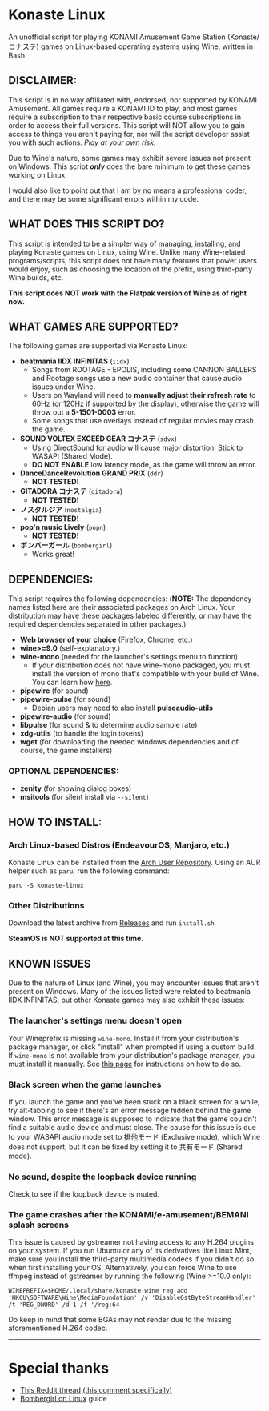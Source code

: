 # Konaste Linux

An unofficial script for playing KONAMI Amusement Game Station (Konaste/コナステ) games on Linux-based operating systems using Wine, written in Bash

## DISCLAIMER:

This script is in no way affiliated with, endorsed, nor supported by KONAMI Amusement. All games require a KONAMI ID to play, and most games require a subscription to their respective basic course subscriptions in order to access their full versions. This script will NOT allow you to gain access to things you aren't paying for, nor will the script developer assist you with such actions. *Play at your own risk.*

Due to Wine's nature, some games may exhibit severe issues not present on Windows. This script ***only*** does the bare minimum to get these games working on Linux.

I would also like to point out that I am by no means a professional coder, and there may be some significant errors within my code.

## WHAT DOES THIS SCRIPT DO?

This script is intended to be a simpler way of managing, installing, and playing Konaste games on Linux, using Wine. Unlike many Wine-related programs/scripts, this script does not have many features that power users would enjoy, such as choosing the location of the prefix, using third-party Wine builds, etc.

**This script does NOT work with the Flatpak version of Wine as of right now.**

## WHAT GAMES ARE SUPPORTED?

The following games are supported via Konaste Linux:

* **beatmania IIDX INFINITAS** (`iidx`)
  * Songs from ROOTAGE - EPOLIS, including some CANNON BALLERS and Rootage songs use a new audio container that cause audio issues under Wine.
  * Users on Wayland will need to **manually adjust their refresh rate** to 60Hz (or 120Hz if supported by the display), otherwise the game will throw out a **5-1501-0003** error.
  * Some songs that use overlays instead of regular movies may crash the game.
* **SOUND VOLTEX EXCEED GEAR コナステ** (`sdvx`)
  * Using DirectSound for audio will cause major distortion. Stick to WASAPI (Shared Mode).
  * **DO NOT ENABLE** low latency mode, as the game will throw an error.
* **DanceDanceRevolution GRAND PRIX** (`ddr`)
  * **NOT TESTED!**
* **GITADORA コナステ** (`gitadora`)
  * **NOT TESTED!**
* **ノスタルジア** (`nostalgia`)
  * **NOT TESTED!**
* **pop'n music Lively** (`popn`)
  * **NOT TESTED!**
* **ボンバーガール** (`bombergirl`)
  * Works great!

## DEPENDENCIES:

This script requires the following dependencies: (**NOTE:** The dependency names listed here are their associated packages on Arch Linux. Your distribution may have these packages labeled differently, or may have the required dependencies separated in other packages.)

* **Web browser of your choice** (Firefox, Chrome, etc.)
* **wine>=9.0** (self-explanatory.)
* **wine-mono** (needed for the launcher's settings menu to function)
  * If your distribution does not have wine-mono packaged, you must install the version of mono that's compatible with your build of Wine. You can learn how [here](https://gitlab.winehq.org/wine/wine/-/wikis/Wine-Mono).
* **pipewire** (for sound)
* **pipewire-pulse** (for sound)
  * Debian users may need to also install **pulseaudio-utils**
* **pipewire-audio** (for sound)
* **libpulse** (for sound & to determine audio sample rate)
* **xdg-utils** (to handle the login tokens)
* **wget** (for downloading the needed windows dependencies and of course, the game installers)

### OPTIONAL DEPENDENCIES:

* **zenity** (for showing dialog boxes)
* **msitools** (for silent install via `--silent`)

## HOW TO INSTALL:

### Arch Linux-based Distros (EndeavourOS, Manjaro, etc.)

Konaste Linux can be installed from the [Arch User Repository](https://aur.archlinux.org/packages/konaste-linux). Using an AUR helper such as `paru`, run the following command:

```
paru -S konaste-linux
```

### Other Distributions

Download the latest archive from [Releases](https://github.com/mizztgc/konaste-linux/releases) and run `install.sh`

**SteamOS is NOT supported at this time.**

## KNOWN ISSUES

Due to the nature of Linux (and Wine), you may encounter issues that aren't present on Windows. Many of the issues listed were related to beatmania IIDX INFINITAS, but other Konaste games may also exhibit these issues:

### The launcher's settings menu doesn't open

Your Wineprefix is missing `wine-mono`. Install it from your distribution's package manager, or click "install" when prompted if using a custom build. If `wine-mono` is not available from your distribution's package manager, you must install it manually. See [this page](https://gitlab.winehq.org/wine/wine/-/wikis/Wine-Mono) for instructions on how to do so.

### Black screen when the game launches

If you launch the game and you've been stuck on a black screen for a while, try alt-tabbing to see if there's an error message hidden behind the game window. This error message is supposed to indicate that the game couldn't find a suitable audio device and must close. The cause for this issue is due to your WASAPI audio mode set to 排他モード (Exclusive mode), which Wine does not support, but it can be fixed by setting it to 共有モード (Shared mode).

### No sound, despite the loopback device running

Check to see if the loopback device is muted.

### The game crashes after the KONAMI/e-amusement/BEMANI splash screens

This issue is caused by gstreamer not having access to any H.264 plugins on your system. If you run Ubuntu or any of its derivatives like Linux Mint, make sure you install the third-party multimedia codecs if you didn't do so when first installing your OS. Alternatively, you can force Wine to use ffmpeg instead of gstreamer by running the following (Wine >=10.0 only):

`WINEPREFIX=$HOME/.local/share/konaste wine reg add 'HKCU\SOFTWARE\Wine\MediaFoundation' /v 'DisableGstByteStreamHandler' /t 'REG_DWORD' /d 1 /f '/reg:64`

Do keep in mind that some BGAs may not render due to the missing aforementioned H.264 codec.

***

# Special thanks

* [This Reddit thread](https://www.reddit.com/r/bemani/comments/yardc2/anyone_run_their_konasute_infinitas_sdvx_etc/) [(this comment specifically)](https://www.reddit.com/r/bemani/comments/yardc2/comment/ke5z7mi/)
* [Bombergirl on Linux](https://rentry.org/bombergirl-linux) guide
